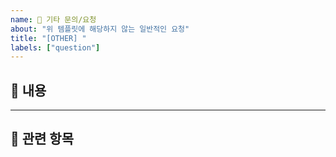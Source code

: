 ```yaml
---
name: 💬 기타 문의/요청
about: "위 템플릿에 해당하지 않는 일반적인 요청"
title: "[OTHER] "
labels: ["question"]
---
```


## 💬 내용
<!-- 요청하거나 공유하고 싶은 내용을 자유롭게 작성해주세요 -->

___ 

## 📌 관련 항목
<!-- 참고할만한 이슈, PR, 외부 문서 등이 있다면 적어주세요 -->